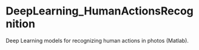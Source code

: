 # DeepLearning_HumanActionsRecognition
Deep Learning models for recognizing human actions in photos (Matlab). 
